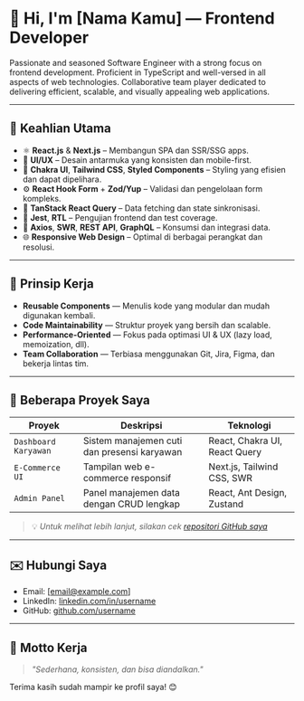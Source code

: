 # 👋 Hi, I'm [Nama Kamu] — Frontend Developer

Passionate and seasoned Software Engineer with a strong focus on frontend development. Proficient in TypeScript and well-versed in all aspects of web technologies. Collaborative team player dedicated to delivering efficient, scalable, and visually appealing web applications.

---

## 💼 Keahlian Utama

- ⚛️ **React.js** & **Next.js** – Membangun SPA dan SSR/SSG apps.
- 🎨 **UI/UX** – Desain antarmuka yang konsisten dan mobile-first.
- 💅 **Chakra UI**, **Tailwind CSS**, **Styled Components** – Styling yang efisien dan dapat dipelihara.
- ⚙️ **React Hook Form** + **Zod/Yup** – Validasi dan pengelolaan form kompleks.
- 🔄 **TanStack React Query** – Data fetching dan state sinkronisasi.
- 🧪 **Jest**, **RTL** – Pengujian frontend dan test coverage.
- 🔗 **Axios**, **SWR**, **REST API**, **GraphQL** – Konsumsi dan integrasi data.
- 🌐 **Responsive Web Design** – Optimal di berbagai perangkat dan resolusi.

---

## 🧠 Prinsip Kerja

- **Reusable Components** — Menulis kode yang modular dan mudah digunakan kembali.
- **Code Maintainability** — Struktur proyek yang bersih dan scalable.
- **Performance-Oriented** — Fokus pada optimasi UI & UX (lazy load, memoization, dll).
- **Team Collaboration** — Terbiasa menggunakan Git, Jira, Figma, dan bekerja lintas tim.

---

## 📁 Beberapa Proyek Saya

| Proyek | Deskripsi | Teknologi |
|--------|-----------|-----------|
| `Dashboard Karyawan` | Sistem manajemen cuti dan presensi karyawan | React, Chakra UI, React Query |
| `E-Commerce UI` | Tampilan web e-commerce responsif | Next.js, Tailwind CSS, SWR |
| `Admin Panel` | Panel manajemen data dengan CRUD lengkap | React, Ant Design, Zustand |

> 💡 *Untuk melihat lebih lanjut, silakan cek [repositori GitHub saya](https://github.com/username)*

---

## ✉️ Hubungi Saya

- Email: [email@example.com]
- LinkedIn: [linkedin.com/in/username](https://linkedin.com/in/username)
- GitHub: [github.com/username](https://github.com/username)

---

## 🚀 Motto Kerja

> *"Sederhana, konsisten, dan bisa diandalkan."*

Terima kasih sudah mampir ke profil saya! 😊
